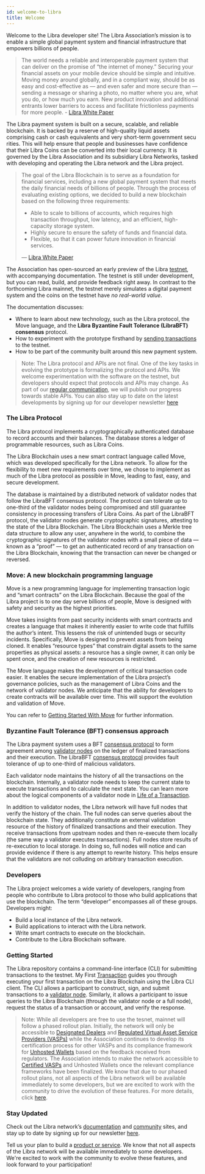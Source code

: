 ```yaml
---
id: welcome-to-libra
title: Welcome
---
```


Welcome to the Libra developer site! The Libra Association’s mission is to enable a simple global payment system and financial infrastructure that empowers billions of people.

<blockquote>
The world needs a reliable and interoperable payment system that can deliver on the promise of “the internet of money.” Securing your financial assets on your mobile device should be simple and intuitive. Moving money around globally, and in a compliant way, should be as easy and cost-effective as — and even safer and more secure than — sending a message or sharing a photo, no matter where you are, what you do, or how much you earn. New product innovation and additional entrants lower barriers to access and facilitate frictionless payments for more people.
- <a href="https://libra.org/en-us/whitepaper">Libra White Paper</a>
</blockquote>

The Libra payment system is built on a secure, scalable, and reliable blockchain. It is backed by a reserve of high-quality liquid assets comprising cash or ca​sh eq​uivalents and very short-term government secu​rities. This will help ensure that people and businesses have confidence that their Libra Coins can be converted into their local currency. It is governed by the Libra Association and its subsidiary Libra Networks, tasked with developing and operating the Libra network and the Libra project.

<blockquote>
The goal of the Libra Blockchain is to serve as a foundation for financial services, including a new global payment system that meets the daily financial needs of billions of people. Through the process of evaluating existing options, we decided to build a new blockchain based on the following three requirements:
<ul>
  <li>Able to scale to billions of accounts, which requires high transaction throughput, low latency, and an efficient, high-capacity storage system.</li>
  <li>Highly secure to ensure the safety of funds and financial data.</li>
  <li>Flexible, so that it can power future innovation in financial services.</li>
</ul>
— <a href="https://libra.org/en-us/whitepaper">Libra White Paper</a>
</blockquote>

The Association has open-sourced an early preview of the Libra [testnet](https://developers.libra.org/docs/reference/glossary#testnet), with accompanying documentation. The testnet is still under development, but you can read, build, and provide feedback right away. In contrast to the forthcoming Libra mainnet, the testnet merely simulates a digital payment system and the coins on the testnet have _no real-world value_.

The documentation discusses:

- Where to learn about new technology, such as the Libra protocol, the Move language, and the **Libra Byzantine Fault Tolerance (LibraBFT) consensus** protocol.
- How to experiment with the prototype firsthand by [sending transactions](https://developers.libra.org/docs/my-first-transaction) to the testnet.
- How to be part of the community built around this new payment system.

<blockquote class="block_note">
Note: The Libra protocol and APIs are not final. One of the key tasks in evolving the prototype is formalizing the protocol and APIs. We welcome experimentation with the software on the testnet, but developers should expect that protocols and APIs may change. As part of our <a href="https://libra.org/en-US/blog/">regular communication</a>, we will publish our progress towards stable APIs. You can also stay up to date on the latest developments by signing up for our developer newsletter <a href="https://developers.libra.org/newsletter_form">here</a>
</blockquote>

### The Libra Protocol

The Libra protocol implements a cryptographically authenticated database to record accounts and their balances. The database stores a ledger of programmable resources, such as Libra Coins.

The Libra Blockchain uses a new smart contract language called Move, which was developed specifically for the Libra network. To allow for the flexibility to meet new requirements over time, we chose to implement as much of the Libra protocol as possible in Move, leading to fast, easy, and secure development.

The database is maintained by a distributed network of validator nodes that follow the LibraBFT consensus protocol. The protocol can tolerate up to one-third of the validator nodes being compromised and still guarantee consistency in processing transfers of Libra Coins. As part of the LibraBFT protocol, the validator nodes generate cryptographic signatures, attesting to the state of the Libra Blockchain. The Libra Blockchain uses a Merkle tree data structure to allow any user, anywhere in the world, to combine the cryptographic signatures of the validator nodes with a small piece of data — known as a “proof” — to get an authenticated record of any transaction on the Libra Blockchain, knowing that the transaction can never be changed or reversed.

### Move: A new blockchain programming language

Move is a new programming language for implementing transaction logic and “smart contracts” on the Libra Blockchain. Because the goal of the Libra project is to one day serve billions of people, Move is designed with safety and security as the highest priorities.

Move takes insights from past security incidents with smart contracts and creates a language that makes it inherently easier to write code that fulfills the author’s intent. This lessens the risk of unintended bugs or security incidents. Specifically, Move is designed to prevent assets from being cloned. It enables “resource types” that constrain digital assets to the same properties as physical assets: a resource has a single owner, it can only be spent once, and the creation of new resources is restricted.

The Move language makes the development of critical transaction code easier. It enables the secure implementation of the Libra project’s governance policies, such as the management of Libra Coins and the network of validator nodes. We anticipate that the ability for developers to create contracts will be available over time. This will support the evolution and validation of Move.

You can refer to [Getting Started With Move](https://developers.libra.org/docs/move-overview) for further information.

### Byzantine Fault Tolerance (BFT) consensus approach

The Libra payment system uses a BFT [consensus protocol](https://developers.libra.org/docs/reference/glossary#consensus-protocol) to form agreement among [validator nodes](https://developers.libra.org/docs/reference/glossary#validator-node) on the ledger of finalized transactions and their execution. The LibraBFT [consensus protocol](https://developers.libra.org/docs/reference/glossary#consensus-protocol) provides fault tolerance of up to one-third of malicious validators.

Each validator node maintains the history of all the transactions on the blockchain. Internally, a validator node needs to keep the current state to execute transactions and to calculate the next state. You can learn more about the logical components of a validator node in [Life of a Transaction](https://developers.libra.org/docs/life-of-a-transaction).

In addition to validator nodes, the Libra network will have full nodes that verify the history of the chain. The full nodes can serve queries about the blockchain state. They additionally constitute an external validation resource of the history of finalized transactions and their execution. They receive transactions from upstream nodes and then re-execute them locally (the same way a validator executes transactions). Full nodes store results of re-execution to local storage. In doing so, full nodes will notice and can provide evidence if there is any attempt to rewrite history. This helps ensure that the validators are not colluding on arbitrary transaction execution.

### Developers

The Libra project welcomes a wide variety of developers, ranging from people who contribute to Libra protocol to those who build applications that use the blockchain. The term “developer” encompasses all of these groups. Developers might:

- Build a local instance of the Libra network.
- Build applications to interact with the Libra network.
- Write smart contracts to execute on the blockchain.
- Contribute to the Libra Blockchain software.

### Getting Started

The Libra repository contains a command-line interface (CLI) for submitting transactions to the testnet. My First [Transaction](https://developers.libra.org/docs/my-first-transaction) guides you through executing your first transaction on the Libra Blockchain using the Libra CLI client. The CLI allows a participant to construct, sign, and submit transactions to a [validator node](https://developers.libra.org/docs/reference/glossary#validator-node). Similarly, it allows a participant to issue queries to the Libra Blockchain (through the validator node or a full node), request the status of a transaction or account, and verify the response.

<blockquote class="block_note">
Note: While all developers are free to use the tesnet, mainnet will follow a phased rollout plan. Initially, the network will only be accessible to <a href="https://libra.org/en-US/white-paper/#lexicon">Designated Dealers</a> and <a href="https://libra.org/en-US/white-paper/#lexicon">Regulated Virtual Asset Service Providers (VASPs)</a> while the Association continues to develop its certification process for other VASPs and its compliance framework for <a href="https://libra.org/en-US/white-paper/#lexicon">Unhosted Wallets</a> based on the feedback received from regulators. The Association intends to make the network accessible to <a href="https://libra.org/en-US/white-paper/#lexicon">Certified VASPs</a> and Unhosted Wallets once the relevant compliance frameworks have been finalized. We know that due to our phased rollout plans, not all aspects of the Libra network will be available immediately to some developers, but we are excited to work with the community to drive the evolution of these features. For more details, click <a href="https://libra.org/en-US/white-paper/#compliance-and-the-prevention-of-illicit-activity">here</a>.
</blockquote>

### Stay Updated

Check out the Libra network’s [documentation](/docs/welcome-to-libra) and [community](http://community.libra.org) sites, and stay up to date by signing up for our newsletter [here](/newsletter_form).

Tell us your plan to build a [product or service](/developer_form/). We know that not all aspects of the Libra network will be available immediately to some developers. We're excited to work with the community to evolve these features, and look forward to your participation!

